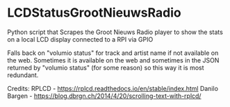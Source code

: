 # LCDStatusGrootNieuwsRadio
Python script that Scrapes the Groot Nieuws Radio player to show the stats on a local LCD display connected to a RPI via GPIO

Falls back on "volumio status" for track and artist name if not available on the web. Sometimes it is available on the web and sometimes in the JSON returned by "volumio status" (for some reason) so this way it is most redundant. 

Credits: 
RPLCD - https://rplcd.readthedocs.io/en/stable/index.html
Danilo Bargen - https://blog.dbrgn.ch/2014/4/20/scrolling-text-with-rplcd/
